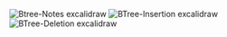 ![Btree-Notes excalidraw](https://github.com/user-attachments/assets/6ea9a655-20db-4708-8629-5b5a1a314462)
![BTree-Insertion excalidraw](https://github.com/user-attachments/assets/edc2b451-3660-4a98-92f9-7060701b0f3e)
![BTree-Deletion excalidraw](https://github.com/user-attachments/assets/b46ad9ae-5ca5-43e6-9f8c-6efc1f02eaf2)

